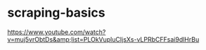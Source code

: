 # scraping-basics
https://www.youtube.com/watch?v=muj5vrObtDs&amp;list=PLOkVupluCIjsXs-vLPRbCFFsai9dlHrBu
